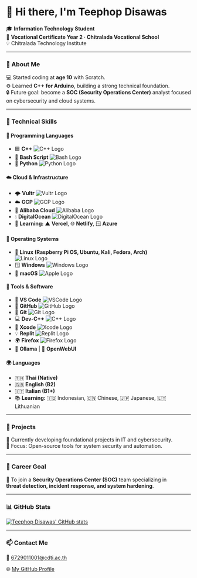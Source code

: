 # 👋 Hi there, I'm Teephop Disawas  

🎓 **Information Technology Student**  
🏫 **Vocational Certificate Year 2 · Chitralada Vocational School**  
💡 Chitralada Technology Institute  

---

### 🌱 About Me  
💻 Started coding at **age 10** with Scratch.  
⚙️ Learned **C++ for Arduino**, building a strong technical foundation.  
🔒 Future goal: become a **SOC (Security Operations Center)** analyst focused on cybersecurity and cloud systems.

---

### 🧠 Technical Skills

#### 💾 Programming Languages  
- 🟦 **C++** ![C++ Logo](https://raw.githubusercontent.com/devicons/devicon/master/icons/cplusplus/cplusplus-original.svg)  
- 🐚 **Bash Script** ![Bash Logo](https://raw.githubusercontent.com/devicons/devicon/master/icons/bash/bash-original.svg)  
- 🐍 **Python** ![Python Logo](https://raw.githubusercontent.com/devicons/devicon/master/icons/python/python-original.svg)

#### ☁️ Cloud & Infrastructure  
- 🌩️ **Vultr** ![Vultr Logo](https://raw.githubusercontent.com/simple-icons/simple-icons/develop/icons/vultr.svg)  
- ☁️ **GCP** ![GCP Logo](https://raw.githubusercontent.com/devicons/devicon/master/icons/googlecloud/googlecloud-original.svg)  
- 🐉 **Alibaba Cloud** ![Alibaba Logo](https://raw.githubusercontent.com/devicons/devicon/master/icons/alibabacloud/alibabacloud-original.svg)  
- 💧 **DigitalOcean** ![DigitalOcean Logo](https://raw.githubusercontent.com/devicons/devicon/master/icons/digitalocean/digitalocean-original.svg)  
- 🚀 **Learning:** ▲ **Vercel**, 🌐 **Netlify**, 🪟 **Azure**

#### 🧩 Operating Systems  
- 🐧 **Linux (Raspberry Pi OS, Ubuntu, Kali, Fedora, Arch)**  
  ![Linux Logo](https://raw.githubusercontent.com/devicons/devicon/master/icons/linux/linux-original.svg)  
- 🪟 **Windows** ![Windows Logo](https://raw.githubusercontent.com/devicons/devicon/master/icons/windows8/windows8-original.svg)  
- 🍎 **macOS** ![Apple Logo](https://raw.githubusercontent.com/devicons/devicon/master/icons/apple/apple-original.svg)

#### 🔧 Tools & Software  
- 🧠 **VS Code** ![VSCode Logo](https://raw.githubusercontent.com/devicons/devicon/master/icons/vscode/vscode-original.svg)  
- 🐙 **GitHub** ![GitHub Logo](https://raw.githubusercontent.com/devicons/devicon/master/icons/github/github-original.svg)  
- 🔧 **Git** ![Git Logo](https://raw.githubusercontent.com/devicons/devicon/master/icons/git/git-original.svg)  
- 💻 **Dev-C++** ![C++ Logo](https://raw.githubusercontent.com/devicons/devicon/master/icons/cplusplus/cplusplus-original.svg)  
- 🍏 **Xcode** ![Xcode Logo](https://raw.githubusercontent.com/devicons/devicon/master/icons/xcode/xcode-original.svg)  
- 💡 **Replit** ![Replit Logo](https://raw.githubusercontent.com/devicons/devicon/master/icons/replit/replit-original.svg)  
- 🌍 **Firefox** ![Firefox Logo](https://raw.githubusercontent.com/devicons/devicon/master/icons/firefox/firefox-original.svg)  
- 🦙 **Ollama** | 🤖 **OpenWebUI**

#### 🌍 Languages  
- 🇹🇭 **Thai (Native)**  
- 🇬🇧 **English (B2)**  
- 🇮🇹 **Italian (B1+)**  
- 📚 **Learning:** 🇮🇩 Indonesian, 🇨🇳 Chinese, 🇯🇵 Japanese, 🇱🇹 Lithuanian  

---

### 🚀 Projects  
🧱 Currently developing foundational projects in IT and cybersecurity.  
🎯 Focus: Open-source tools for system security and automation.

---

### 🎯 Career Goal  
🔐 To join a **Security Operations Center (SOC)** team specializing in  
**threat detection, incident response, and system hardening**.

---

### 📊 GitHub Stats  
[![Teephop Disawas' GitHub stats](https://github-readme-stats.vercel.app/api?username=teephopdisawas&show_icons=true&theme=tokyonight)](https://github.com/teephopdisawas)

---

### 📫 Contact Me  
📧 [6729011001@cdti.ac.th](mailto:6729011001@cdti.ac.th)  

🌐 [My GitHub Profile](https://github.com/teephopdisawas)
